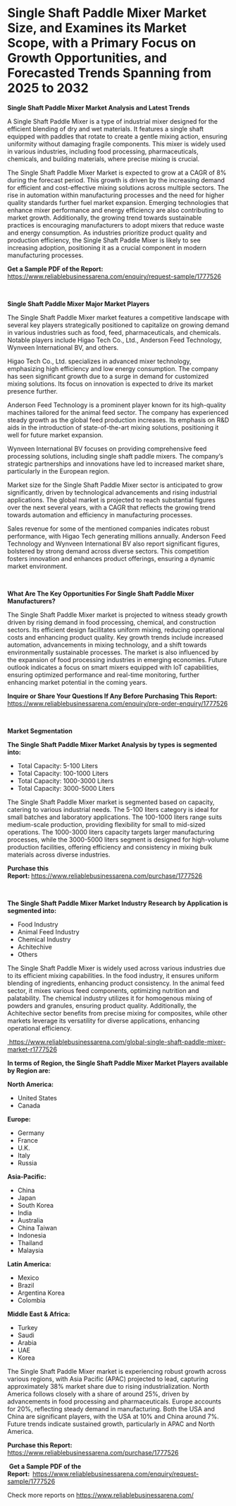 <p><h1>Single Shaft Paddle Mixer Market Size, and Examines its Market Scope, with a Primary Focus on Growth Opportunities, and Forecasted Trends Spanning from 2025 to 2032</h1></p><p><strong>Single Shaft Paddle Mixer Market Analysis and Latest Trends</strong></p>
<p><p>A Single Shaft Paddle Mixer is a type of industrial mixer designed for the efficient blending of dry and wet materials. It features a single shaft equipped with paddles that rotate to create a gentle mixing action, ensuring uniformity without damaging fragile components. This mixer is widely used in various industries, including food processing, pharmaceuticals, chemicals, and building materials, where precise mixing is crucial.</p><p>The Single Shaft Paddle Mixer Market is expected to grow at a CAGR of 8% during the forecast period. This growth is driven by the increasing demand for efficient and cost-effective mixing solutions across multiple sectors. The rise in automation within manufacturing processes and the need for higher quality standards further fuel market expansion. Emerging technologies that enhance mixer performance and energy efficiency are also contributing to market growth. Additionally, the growing trend towards sustainable practices is encouraging manufacturers to adopt mixers that reduce waste and energy consumption. As industries prioritize product quality and production efficiency, the Single Shaft Paddle Mixer is likely to see increasing adoption, positioning it as a crucial component in modern manufacturing processes.</p></p>
<p><strong>Get a Sample PDF of the Report:&nbsp;</strong> <a href="https://www.reliablebusinessarena.com/enquiry/request-sample/1777526?utm_campaign=2469&utm_medium=2&utm_source=Github&utm_content=ia&utm_term=18022025&utm_id=single-shaft-paddle-mixer">https://www.reliablebusinessarena.com/enquiry/request-sample/1777526</a></p>
<p>&nbsp;</p>
<p><strong>Single Shaft Paddle Mixer Major Market Players</strong></p>
<p><p>The Single Shaft Paddle Mixer market features a competitive landscape with several key players strategically positioned to capitalize on growing demand in various industries such as food, feed, pharmaceuticals, and chemicals. Notable players include Higao Tech Co., Ltd., Anderson Feed Technology, Wynveen International BV, and others. </p><p>Higao Tech Co., Ltd. specializes in advanced mixer technology, emphasizing high efficiency and low energy consumption. The company has seen significant growth due to a surge in demand for customized mixing solutions. Its focus on innovation is expected to drive its market presence further.</p><p>Anderson Feed Technology is a prominent player known for its high-quality machines tailored for the animal feed sector. The company has experienced steady growth as the global feed production increases. Its emphasis on R&D aids in the introduction of state-of-the-art mixing solutions, positioning it well for future market expansion.</p><p>Wynveen International BV focuses on providing comprehensive feed processing solutions, including single shaft paddle mixers. The company’s strategic partnerships and innovations have led to increased market share, particularly in the European region.</p><p>Market size for the Single Shaft Paddle Mixer sector is anticipated to grow significantly, driven by technological advancements and rising industrial applications. The global market is projected to reach substantial figures over the next several years, with a CAGR that reflects the growing trend towards automation and efficiency in manufacturing processes.</p><p>Sales revenue for some of the mentioned companies indicates robust performance, with Higao Tech generating millions annually. Anderson Feed Technology and Wynveen International BV also report significant figures, bolstered by strong demand across diverse sectors. This competition fosters innovation and enhances product offerings, ensuring a dynamic market environment.</p></p>
<p>&nbsp;</p>
<p><strong>What Are The Key Opportunities For Single Shaft Paddle Mixer Manufacturers?</strong></p>
<p><p>The Single Shaft Paddle Mixer market is projected to witness steady growth driven by rising demand in food processing, chemical, and construction sectors. Its efficient design facilitates uniform mixing, reducing operational costs and enhancing product quality. Key growth trends include increased automation, advancements in mixing technology, and a shift towards environmentally sustainable processes. The market is also influenced by the expansion of food processing industries in emerging economies. Future outlook indicates a focus on smart mixers equipped with IoT capabilities, ensuring optimized performance and real-time monitoring, further enhancing market potential in the coming years.</p></p>
<p><strong>Inquire or Share Your Questions If Any Before Purchasing This Report:</strong> <a href="https://www.reliablebusinessarena.com/enquiry/pre-order-enquiry/1777526?utm_campaign=2469&utm_medium=2&utm_source=Github&utm_content=ia&utm_term=18022025&utm_id=single-shaft-paddle-mixer">https://www.reliablebusinessarena.com/enquiry/pre-order-enquiry/1777526</a></p>
<p>&nbsp;</p>
<p><strong>Market Segmentation</strong></p>
<p><strong>The Single Shaft Paddle Mixer Market Analysis by types is segmented into:</strong></p>
<p><ul><li>Total Capacity: 5-100 Liters</li><li>Total Capacity: 100-1000 Liters</li><li>Total Capacity: 1000-3000 Liters</li><li>Total Capacity: 3000-5000 Liters</li></ul></p>
<p><p>The Single Shaft Paddle Mixer market is segmented based on capacity, catering to various industrial needs. The 5-100 liters category is ideal for small batches and laboratory applications. The 100-1000 liters range suits medium-scale production, providing flexibility for small to mid-sized operations. The 1000-3000 liters capacity targets larger manufacturing processes, while the 3000-5000 liters segment is designed for high-volume production facilities, offering efficiency and consistency in mixing bulk materials across diverse industries.</p></p>
<p><strong>Purchase this Report:&nbsp;</strong><a href="https://www.reliablebusinessarena.com/purchase/1777526?utm_campaign=2469&utm_medium=2&utm_source=Github&utm_content=ia&utm_term=18022025&utm_id=single-shaft-paddle-mixer">https://www.reliablebusinessarena.com/purchase/1777526</a></p>
<p>&nbsp;</p>
<p><strong>The Single Shaft Paddle Mixer Market Industry Research by Application is segmented into:</strong></p>
<p><ul><li>Food Industry</li><li>Animal Feed Industry</li><li>Chemical Industry</li><li>Achitechive</li><li>Others</li></ul></p>
<p><p>The Single Shaft Paddle Mixer is widely used across various industries due to its efficient mixing capabilities. In the food industry, it ensures uniform blending of ingredients, enhancing product consistency. In the animal feed sector, it mixes various feed components, optimizing nutrition and palatability. The chemical industry utilizes it for homogenous mixing of powders and granules, ensuring product quality. Additionally, the Achitechive sector benefits from precise mixing for composites, while other markets leverage its versatility for diverse applications, enhancing operational efficiency.</p></p>
<p><a href="https://www.reliablebusinessarena.com/global-single-shaft-paddle-mixer-market-r1777526?utm_campaign=2469&utm_medium=2&utm_source=Github&utm_content=ia&utm_term=18022025&utm_id=single-shaft-paddle-mixer">&nbsp;https://www.reliablebusinessarena.com/global-single-shaft-paddle-mixer-market-r1777526</a></p>
<p><strong>In terms of Region, the Single Shaft Paddle Mixer Market Players available by Region are:</strong></p>
<p>
    <p> <strong> North America: </strong>
        <ul>
            <li>United States</li>
            <li>Canada</li>
        </ul>
        </p> 
    <p> <strong> Europe: </strong>
        <ul>
            <li>Germany</li>
            <li>France</li>
            <li>U.K.</li>
            <li>Italy</li>
            <li>Russia</li>
        </ul>
        </p> 
    <p> <strong> Asia-Pacific: </strong>
        <ul>
            <li>China</li>
            <li>Japan</li>
            <li>South Korea</li>
            <li>India</li>
            <li>Australia</li>
            <li>China Taiwan</li>
            <li>Indonesia</li>
            <li>Thailand</li>
            <li>Malaysia</li>
        </ul>
        </p> 
    <p> <strong> Latin America: </strong>
        <ul>
            <li>Mexico</li>
            <li>Brazil</li>
            <li>Argentina Korea</li>
            <li>Colombia</li>
        </ul>
        </p> 
    <p> <strong> Middle East & Africa: </strong>
        <ul>
            <li>Turkey</li>
            <li>Saudi</li>
            <li>Arabia</li>
            <li>UAE</li>
            <li>Korea</li>
        </ul>
    </p>
    </p>
<p><p>The Single Shaft Paddle Mixer market is experiencing robust growth across various regions, with Asia Pacific (APAC) projected to lead, capturing approximately 38% market share due to rising industrialization. North America follows closely with a share of around 25%, driven by advancements in food processing and pharmaceuticals. Europe accounts for 20%, reflecting steady demand in manufacturing. Both the USA and China are significant players, with the USA at 10% and China around 7%. Future trends indicate sustained growth, particularly in APAC and North America.</p></p>
<p><strong>Purchase this Report: </strong><a href="https://www.reliablebusinessarena.com/purchase/1777526?utm_campaign=2469&utm_medium=2&utm_source=Github&utm_content=ia&utm_term=18022025&utm_id=single-shaft-paddle-mixer">https://www.reliablebusinessarena.com/purchase/1777526</a></p>
<p>&nbsp;<strong>Get a Sample PDF of the Report:&nbsp;&nbsp;</strong><a href="https://www.reliablebusinessarena.com/enquiry/request-sample/1777526?utm_campaign=2469&utm_medium=2&utm_source=Github&utm_content=ia&utm_term=18022025&utm_id=single-shaft-paddle-mixer">https://www.reliablebusinessarena.com/enquiry/request-sample/1777526</a></p>
<p><strong></strong></p>
<p>Check more reports on <a href="https://www.reliablebusinessarena.com/?utm_campaign=2469&utm_medium=2&utm_source=Github&utm_content=ia&utm_term=18022025&utm_id=single-shaft-paddle-mixer">https://www.reliablebusinessarena.com/</a></p>